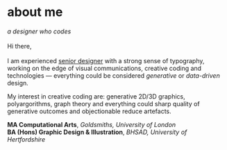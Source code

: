 <b><h1>about me</h1></b>
<i>a designer who codes</i><br><br>
Hi there,<br><br>
I am experienced <u>senior designer</u> with a strong sense of typography, working on the edge of visual communications, creative coding and technologies — everything could be considered <i>generative</i> or <i>data-driven</i> design. 

My interest in creative coding are: generative 2D/3D graphics, polyargorithms, graph theory and everything could sharp quality of generative outcomes and objectionable reduce artefacts.

<b>MA Computational Arts</b>, <i>Goldsmiths, University of London</i><br>
<b>BA (Hons) Graphic Design & Illustration</b>, <i>BHSAD, University of Hertfordshire</i>
